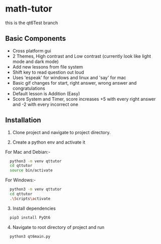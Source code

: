 
# math-tutor

this is the qt6Test branch


## Basic Components

- Cross platform gui
- 2 Themes, High contrast and Low contrast (currently look like light mode and dark mode)
- Add new lessons from file system
- Shift key to read question out loud
- Uses 'espeak' for windows and linux and 'say' for mac
- Basic gif changes for start, right answer, wrong answer and congratulations
- Default lesson is Addition (Easy)
- Score System and Timer, score increases +5 with every right answer and -2 with every incorrect one




## Installation
1. Clone project and navigate to project directory.

2. Create a python env and activate it

For Mac and Debian:-
```bash
  python3 -m venv qttutor
  cd qttutor
  source bin/activate

```
For Windows:-
```bash
  python3 -m venv qttutor
  cd qttutor
  .\Scripts\activate

```
3. Install dependencies
```bash
  pip3 install PyQt6
```
4. Navigate to root directory of project and run
```bash
  python3 qt6main.py
```
